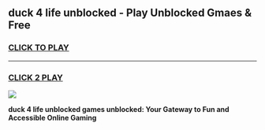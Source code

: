 
## duck 4 life unblocked - Play Unblocked Gmaes & Free
<h3>
<a href="https://news.freeplayer.one?title=duck_4_life_unblocked&ref=16F">CLICK TO PLAY</a></h3>
<hr>

<h3>
<a href="https://news.freeplayer.one?title=duck_4_life_unblocked&ref=16F">CLICK 2 PLAY</a>
  
</h3>

<a href="https://news.freeplayer.one?title=duck_4_life_unblocked&ref=16F/"><img src="https://clearcache.store/games.png"></a>


**duck 4 life unblocked games unblocked: Your Gateway to Fun and Accessible Online Gaming**
